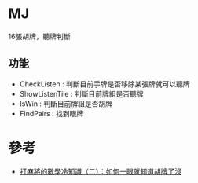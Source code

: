 # MJ
16張胡牌，聽牌判斷

## 功能

- CheckListen : 判斷目前手牌是否移除某張牌就可以聽牌
- ShowListenTile : 判斷目前牌組是否聽牌
- IsWin : 判斷目前牌組是否胡牌       
- FindPairs : 找到眼牌

# 參考

- [打麻將的數學冷知識（二）：如何一眼就知道胡牌了沒](https://www.thenewslens.com/article/100657)
